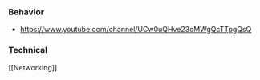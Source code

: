 ### Behavior
- https://www.youtube.com/channel/UCw0uQHve23oMWgQcTTpgQsQ

### Technical

[[Networking]]